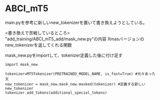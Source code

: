 # ABCI_mT5

main.pyを参考に新しいnew_tokenizerを置いて書き換えようとしている。

<書き換えで苦戦しているところ>
"add_training/ABCI_mT5_add/mask_new.py"の内容
Xmasバージョンのnew_tokenizerを返してくれる関数

mask_new.pyをimportして、tokenizer定義した後に付け足す
```
import mask_new

tokenizer=MT5Tokenizer(PRETRAINED_MODEL_NAME, is_fast=True) #元々あった文
new_tokenizer = mask_new.mask_new.masked(tokenizer) #定義する新しいnew_tokenizer
tokenizer.add_tokens(additional_special_tokens)
```


